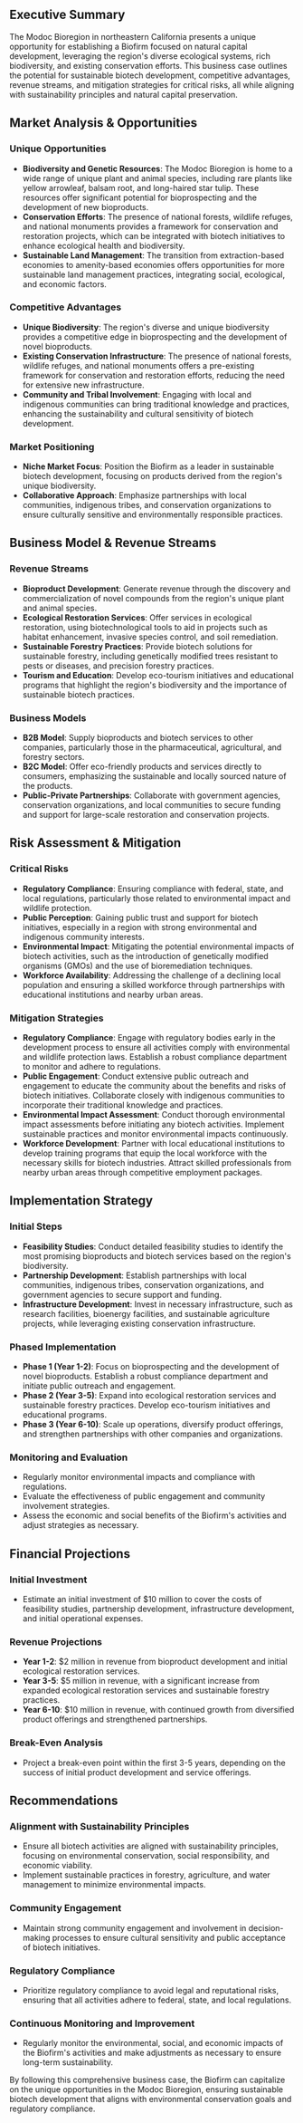 ## Executive Summary

The Modoc Bioregion in northeastern California presents a unique opportunity for establishing a Biofirm focused on natural capital development, leveraging the region's diverse ecological systems, rich biodiversity, and existing conservation efforts. This business case outlines the potential for sustainable biotech development, competitive advantages, revenue streams, and mitigation strategies for critical risks, all while aligning with sustainability principles and natural capital preservation.

## Market Analysis & Opportunities

### Unique Opportunities
- **Biodiversity and Genetic Resources**: The Modoc Bioregion is home to a wide range of unique plant and animal species, including rare plants like yellow arrowleaf, balsam root, and long-haired star tulip. These resources offer significant potential for bioprospecting and the development of new bioproducts.
- **Conservation Efforts**: The presence of national forests, wildlife refuges, and national monuments provides a framework for conservation and restoration projects, which can be integrated with biotech initiatives to enhance ecological health and biodiversity.
- **Sustainable Land Management**: The transition from extraction-based economies to amenity-based economies offers opportunities for more sustainable land management practices, integrating social, ecological, and economic factors.

### Competitive Advantages
- **Unique Biodiversity**: The region's diverse and unique biodiversity provides a competitive edge in bioprospecting and the development of novel bioproducts.
- **Existing Conservation Infrastructure**: The presence of national forests, wildlife refuges, and national monuments offers a pre-existing framework for conservation and restoration efforts, reducing the need for extensive new infrastructure.
- **Community and Tribal Involvement**: Engaging with local and indigenous communities can bring traditional knowledge and practices, enhancing the sustainability and cultural sensitivity of biotech development.

### Market Positioning
- **Niche Market Focus**: Position the Biofirm as a leader in sustainable biotech development, focusing on products derived from the region's unique biodiversity.
- **Collaborative Approach**: Emphasize partnerships with local communities, indigenous tribes, and conservation organizations to ensure culturally sensitive and environmentally responsible practices.

## Business Model & Revenue Streams

### Revenue Streams
- **Bioproduct Development**: Generate revenue through the discovery and commercialization of novel compounds from the region's unique plant and animal species.
- **Ecological Restoration Services**: Offer services in ecological restoration, using biotechnological tools to aid in projects such as habitat enhancement, invasive species control, and soil remediation.
- **Sustainable Forestry Practices**: Provide biotech solutions for sustainable forestry, including genetically modified trees resistant to pests or diseases, and precision forestry practices.
- **Tourism and Education**: Develop eco-tourism initiatives and educational programs that highlight the region's biodiversity and the importance of sustainable biotech practices.

### Business Models
- **B2B Model**: Supply bioproducts and biotech services to other companies, particularly those in the pharmaceutical, agricultural, and forestry sectors.
- **B2C Model**: Offer eco-friendly products and services directly to consumers, emphasizing the sustainable and locally sourced nature of the products.
- **Public-Private Partnerships**: Collaborate with government agencies, conservation organizations, and local communities to secure funding and support for large-scale restoration and conservation projects.

## Risk Assessment & Mitigation

### Critical Risks
- **Regulatory Compliance**: Ensuring compliance with federal, state, and local regulations, particularly those related to environmental impact and wildlife protection.
- **Public Perception**: Gaining public trust and support for biotech initiatives, especially in a region with strong environmental and indigenous community interests.
- **Environmental Impact**: Mitigating the potential environmental impacts of biotech activities, such as the introduction of genetically modified organisms (GMOs) and the use of bioremediation techniques.
- **Workforce Availability**: Addressing the challenge of a declining local population and ensuring a skilled workforce through partnerships with educational institutions and nearby urban areas.

### Mitigation Strategies
- **Regulatory Compliance**: Engage with regulatory bodies early in the development process to ensure all activities comply with environmental and wildlife protection laws. Establish a robust compliance department to monitor and adhere to regulations.
- **Public Engagement**: Conduct extensive public outreach and engagement to educate the community about the benefits and risks of biotech initiatives. Collaborate closely with indigenous communities to incorporate their traditional knowledge and practices.
- **Environmental Impact Assessment**: Conduct thorough environmental impact assessments before initiating any biotech activities. Implement sustainable practices and monitor environmental impacts continuously.
- **Workforce Development**: Partner with local educational institutions to develop training programs that equip the local workforce with the necessary skills for biotech industries. Attract skilled professionals from nearby urban areas through competitive employment packages.

## Implementation Strategy

### Initial Steps
- **Feasibility Studies**: Conduct detailed feasibility studies to identify the most promising bioproducts and biotech services based on the region's biodiversity.
- **Partnership Development**: Establish partnerships with local communities, indigenous tribes, conservation organizations, and government agencies to secure support and funding.
- **Infrastructure Development**: Invest in necessary infrastructure, such as research facilities, bioenergy facilities, and sustainable agriculture projects, while leveraging existing conservation infrastructure.

### Phased Implementation
- **Phase 1 (Year 1-2)**: Focus on bioprospecting and the development of novel bioproducts. Establish a robust compliance department and initiate public outreach and engagement.
- **Phase 2 (Year 3-5)**: Expand into ecological restoration services and sustainable forestry practices. Develop eco-tourism initiatives and educational programs.
- **Phase 3 (Year 6-10)**: Scale up operations, diversify product offerings, and strengthen partnerships with other companies and organizations.

### Monitoring and Evaluation
- Regularly monitor environmental impacts and compliance with regulations.
- Evaluate the effectiveness of public engagement and community involvement strategies.
- Assess the economic and social benefits of the Biofirm's activities and adjust strategies as necessary.

## Financial Projections

### Initial Investment
- Estimate an initial investment of $10 million to cover the costs of feasibility studies, partnership development, infrastructure development, and initial operational expenses.

### Revenue Projections
- **Year 1-2**: $2 million in revenue from bioproduct development and initial ecological restoration services.
- **Year 3-5**: $5 million in revenue, with a significant increase from expanded ecological restoration services and sustainable forestry practices.
- **Year 6-10**: $10 million in revenue, with continued growth from diversified product offerings and strengthened partnerships.

### Break-Even Analysis
- Project a break-even point within the first 3-5 years, depending on the success of initial product development and service offerings.

## Recommendations

### Alignment with Sustainability Principles
- Ensure all biotech activities are aligned with sustainability principles, focusing on environmental conservation, social responsibility, and economic viability.
- Implement sustainable practices in forestry, agriculture, and water management to minimize environmental impacts.

### Community Engagement
- Maintain strong community engagement and involvement in decision-making processes to ensure cultural sensitivity and public acceptance of biotech initiatives.

### Regulatory Compliance
- Prioritize regulatory compliance to avoid legal and reputational risks, ensuring that all activities adhere to federal, state, and local regulations.

### Continuous Monitoring and Improvement
- Regularly monitor the environmental, social, and economic impacts of the Biofirm's activities and make adjustments as necessary to ensure long-term sustainability.

By following this comprehensive business case, the Biofirm can capitalize on the unique opportunities in the Modoc Bioregion, ensuring sustainable biotech development that aligns with environmental conservation goals and regulatory compliance.